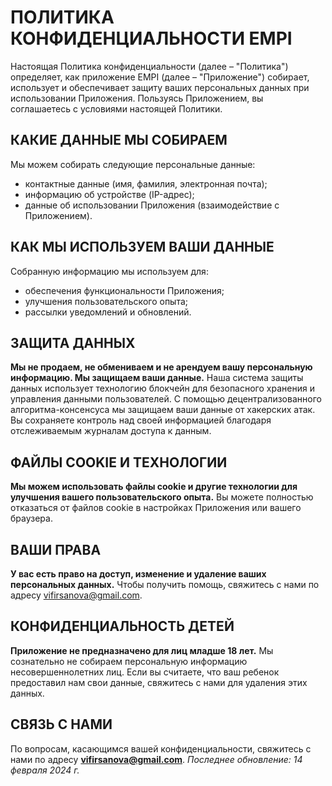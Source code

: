 # ПОЛИТИКА КОНФИДЕНЦИАЛЬНОСТИ EMPI
Настоящая Политика конфиденциальности (далее – "Политика") определяет, как приложение EMPI (далее – "Приложение") собирает, использует и обеспечивает защиту ваших персональных данных при использовании Приложения. Пользуясь Приложением, вы соглашаетесь с условиями настоящей Политики.
## КАКИЕ ДАННЫЕ МЫ СОБИРАЕМ
Мы можем собирать следующие персональные данные:
* контактные данные (имя, фамилия, электронная почта);
* информацию об устройстве (IP-адрес);
* данные об использовании Приложения (взаимодействие с Приложением).
## КАК МЫ ИСПОЛЬЗУЕМ ВАШИ ДАННЫЕ
Собранную информацию мы используем для:
* обеспечения функциональности Приложения;
* улучшения пользовательского опыта;
* рассылки уведомлений и обновлений.
## ЗАЩИТА ДАННЫХ
**Мы не продаем, не обмениваем и не арендуем вашу персональную информацию. Мы защищаем ваши данные.** Наша система защиты данных использует технологию блокчейн для безопасного хранения и управления данными пользователей. С помощью децентрализованного алгоритма-консенсуса мы защищаем ваши данные от хакерских атак. Вы сохраняете контроль над своей информацией благодаря отслеживаемым журналам доступа к данным. 
## ФАЙЛЫ COOKIE И ТЕХНОЛОГИИ
**Мы можем использовать файлы cookie и другие технологии для улучшения вашего пользовательского опыта.** Вы можете полностью отказаться от файлов cookie в настройках Приложения или вашего браузера.
## ВАШИ ПРАВА
**У вас есть право на доступ, изменение и удаление ваших персональных данных.** Чтобы получить помощь, свяжитесь с нами по адресу vifirsanova@gmail.com.
## КОНФИДЕНЦИАЛЬНОСТЬ ДЕТЕЙ
**Приложение не предназначено для лиц младше 18 лет.** Мы сознательно не собираем персональную информацию несовершеннолетних лиц. Если вы считаете, что ваш ребенок предоставил нам свои данные, свяжитесь с нами для удаления этих данных.
## СВЯЗЬ С НАМИ
По вопросам, касающимся вашей конфиденциальности, свяжитесь с нами по адресу **vifirsanova@gmail.com**.
*Последнее обновление: 14 февраля 2024 г.*
